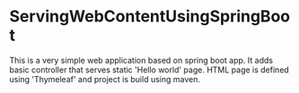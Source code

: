 # ServingWebContentUsingSpringBoot

This is a very simple web application based on spring boot app. 
It adds basic controller that serves static 'Hello world' page. 
HTML page is defined using 'Thymeleaf' and project is build using maven.  

